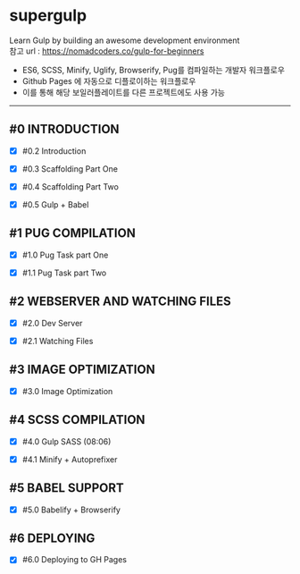 # supergulp

Learn Gulp by building an awesome development environment  
참고 url : https://nomadcoders.co/gulp-for-beginners




 - ES6, SCSS, Minify, Uglify, Browserify, Pug를 컴파일하는 개발자 워크플로우
 - Github Pages 에 자동으로 디플로이하는 워크플로우
 - 이를 통해 해당 보일러플레이트를 다른 프로젝트에도 사용 가능
---
## #0 INTRODUCTION

 - [x] #0.2 Introduction
 - [x] #0.3 Scaffolding Part One
 - [x] #0.4 Scaffolding Part Two
 - [x] #0.5 Gulp + Babel


## #1 PUG COMPILATION

 - [x] #1.0 Pug Task part One
 - [x] #1.1 Pug Task part Two


## #2 WEBSERVER AND WATCHING FILES

 - [x] #2.0 Dev Server
 - [x] #2.1 Watching Files


## #3 IMAGE OPTIMIZATION

 - [x] #3.0 Image Optimization


## #4 SCSS COMPILATION

 - [x] #4.0 Gulp SASS (08:06)
 - [x] #4.1 Minify + Autoprefixer


## #5 BABEL SUPPORT

 - [x] #5.0 Babelify + Browserify


## #6 DEPLOYING

 - [x] #6.0 Deploying to GH Pages
